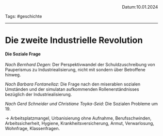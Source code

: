 <p align="right">Datum:10.01.2024</p>

Tags: #geschichte 

---

# Die zweite Industrielle Revolution

#### Die Soziale Frage
*Nach Bernhard Degen:*
Der Perspektivwandel der Schuldzuschreibung von Pauperismus zu Industriealisierung, nicht mit sondern über Betroffene hinweg.

*Nach Barbara Fontanellaz:*
Die Frage nach den miserablen sozialen Umständen und der simulatan aufkommenden Rollenerständnisses bezüglich der Industriealisierung.

*Nach Gerd Schneider und Christiane Toyka-Seid:*
Die Sozialen Probleme um 19.


→ Arbeitsplatzmangel, Urbanisierung ohne Aufnahme, Berufsschwinden, Arbeitssicherheit, Hygiene, Krankheitsversicherung, Armut, Verwarlosung, Wohnfrage, Klassenfragen.